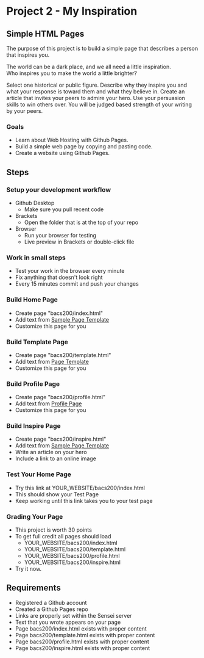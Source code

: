 # Project 2 - My Inspiration

## Simple HTML Pages

The purpose of this project is to build a simple page that describes a 
person that inspires you.

The world can be a dark place, and we all need a little inspiration.  
Who inspires you to make
the world a little brighter?

Select one historical or public figure.
Describe why they inspire you and what your response is toward them and 
what they believe in.
Create an article that invites your peers to admire your hero.  Use your 
persuasion skills to
win others over.  You will be judged based strength of your writing by 
your peers. 


### Goals

* Learn about Web Hosting with Github Pages.
* Build a simple web page by copying and pasting code.
* Create a website using Github Pages.



## Steps

### Setup your development workflow
* Github Desktop
    * Make sure you pull recent code
* Brackets
    * Open the folder that is at the top of your repo
* Browser
    * Run your browser for testing
    * Live preview in Brackets or double-click file
    
    
### Work in small steps
* Test your work in the browser every minute
* Fix anything that doesn't look right
* Every 15 minutes commit and push your changes 


### Build Home Page
* Create page "bacs200/index.html"
* Add text from [Sample Page Template](https://sanchez-s.github.io/bacs200/index.html)
* Customize this page for you


### Build Template Page
* Create page "bacs200/template.html"
* Add text from [Page Template](https://sanchez-s.github.io/bacs200/template.html)
* Customize this page for you


### Build Profile Page
* Create page "bacs200/profile.html"
* Add text from [Profile Page](https://sanchez-s.github.io/bacs200/profile.html)
* Customize this page for you


### Build Inspire Page
* Create page "bacs200/inspire.html"
* Add text from [Sample Page Template](https://sanchez-s.github.io/bacs200/inspire.html)
* Write an article on your hero 
* Include a link to an online image


### Test Your Home Page
* Try this link at YOUR_WEBSITE/bacs200/index.html
* This should show your Test Page
* Keep working until this link takes you to your test page


### Grading Your Page 
* This project is worth 30 points
* To get full credit all pages should load 
    * YOUR_WEBSITE/bacs200/index.html
    * YOUR_WEBSITE/bacs200/template.html
    * YOUR_WEBSITE/bacs200/profile.html
    * YOUR_WEBSITE/bacs200/inspire.html
* Try it now.


## Requirements

* Registered a Github account
* Created a Github Pages repo
* Links are properly set within the Sensei server
* Text that you wrote appears on your page
* Page bacs200/index.html exists with proper content
* Page bacs200/template.html exists with proper content
* Page bacs200/profile.html exists with proper content
* Page bacs200/inspire.html exists with proper content

